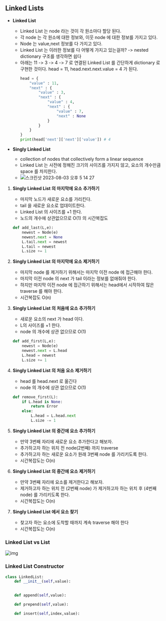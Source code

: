 ## Linked Lists

- **Linked List** 
  - Linked List 는 node 라는 것이 각 원소마다 할당 된다. 
  - 각 node 는 각 원소에 대한 정보와, 이웃 node 에 대한 정보를 가지고 있다.
  - Node 는 value,next 정보를 다 가지고 있다.
  - Linked List 는 이러한 정보를 다 어떻게 가지고 있는걸까? -> nested dictionary 구조를 생각하면 쉽다
  - 아래는 11 -> 3 -> 4 -> 7 로 연결된 Linked List 를 간단하게 dictionary 로 구현한 것이다. head = 11, head.next.next.value = 4 가 된다.
    ```python
    head = {
        "value" : 11,
        "next" : {
            "value" : 3,
            "next" : {
                "value" : 4,
                "next" : {
                    "value" : 7,
                    "next" : None
                }
            }
        }
    }
    print(head['next']['next']['value']) # 4
    ```

- **Singly Linked List**
  - collection of nodes that collectively form a linear sequence 
  - Linked List 는 사전에 정해진 크기의 사이즈를 가지지 않고, 요소의 개수만큼 space 를 차지한다.
  - 
    ![스크린샷 2023-08-03 오후 5 14 27](https://github.com/ddoddii/ddoddii.github.io/assets/95014836/565c27b2-81e9-4618-a240-a2eba14ad065)


1. **Singly Linked List 의 마지막에 요소 추가하기**
   - 마지막 노드가 새로운 요소를 가리킨다.
   - tail 을 새로운 요소로 업데이트한다.
   - Linked List 의 사이즈를 +1 한다.
   - 노드의 개수에 상관없으므로 O(1) 의 시간복잡도
    ```python
    def add_last(L,e):
        newest = Node(e)
        newest.next = None
        L.tail.next = newest
        L.tail = newest
        L.size += 1
    ```

2. **Singly Linked List 의 마지막에 요소 제거하기**
    - 마지막 node 를 제거하기 위해서는 마지막 이전 node 에 접근해야 한다.
    - 마지막 이전 node 의 next 가 tail 이라는 정보를 없애줘야 한다.
    - 하지만 마지막 이전 node 에 접근하기 위해서는 head에서 시작하여 많은 traverse 를 해야 한다.
    - 시간복잡도 O(n) 

3. **Singly Linked List 의 처음에 요소 추가하기**
    - 새로운 요소의 next 가 head 이다.
    - L의 사이즈를 +1 한다.
    - node 의 개수에 상관 없으므로 O(1)
    ```python
    def add_first(L,e):
        newest = Node(e)
        newest.next = L.head
        L.head = newest
        L.size += 1
    ```
4. **Singly Linked List 의 처음 요소 제거하기**
    - head 를 head.next 로 옮긴다
    - node 의 개수에 상관 없으므로 O(1)
    ```python
    def remove_first(L):
        if L.head is None:
            return Error
        else:
            L.head = L.head.next
            L.size -= 1
    ```

5. **Singly Linked List 의 중간에 요소 추가하기**
    - 만약 3번째 자리에 새로운 요소 추가한다고 해보자. 
    - 추가하고자 하는 위치 전 node(2번째) 까지 traverse
    - 추가하고자 하는 새로운 요소가 원래 3번째 node 를 가리키도록 한다.
    - 시간복잡도는 O(n)


6. **Singly Linked List 의 중간에 요소 제거하기**
    - 만약 3번째 자리에 요소를 제거한다고 해보자. 
    - 제거하고자 하는 위치 전 (2번째 node) 가 제거하고자 하는 위치 후 (4번째 node) 를 가리키도록 한다.
    - 시간복잡도는 O(n)

7. **Singly Linked List 에서 요소 찾기**
    - 찾고자 하는 요소에 도착할 때까지 계속 traverse 해야 한다
    - 시간복잡도는 O(n)

### Linked List vs List

![img](https://github.com/ddoddii/ddoddii.github.io/assets/95014836/9a2c0497-9c26-4403-af0e-607831467ffd)


### Linked List Constructor
```python
class LinkedList:
    def __init__(self,value):
    

    def append(self,value):

    def prepend(self,value):

    def insert(self,index,value):
```